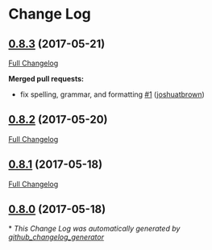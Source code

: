 # Change Log

## [0.8.3](https://github.com/totocaster/JSONFeed/tree/0.8.3) (2017-05-21)
[Full Changelog](https://github.com/totocaster/JSONFeed/compare/0.8.2...0.8.3)

**Merged pull requests:**

- fix spelling, grammar, and formatting [\#1](https://github.com/totocaster/JSONFeed/pull/1) ([joshuatbrown](https://github.com/joshuatbrown))

## [0.8.2](https://github.com/totocaster/JSONFeed/tree/0.8.2) (2017-05-20)
[Full Changelog](https://github.com/totocaster/JSONFeed/compare/0.8.1...0.8.2)

## [0.8.1](https://github.com/totocaster/JSONFeed/tree/0.8.1) (2017-05-18)
[Full Changelog](https://github.com/totocaster/JSONFeed/compare/0.8.0...0.8.1)

## [0.8.0](https://github.com/totocaster/JSONFeed/tree/0.8.0) (2017-05-18)


\* *This Change Log was automatically generated by [github_changelog_generator](https://github.com/skywinder/Github-Changelog-Generator)*